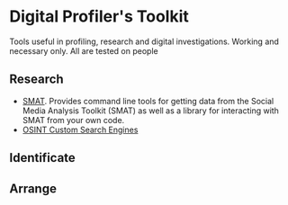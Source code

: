 # Digital Profiler's Toolkit
Tools useful in profiling, research and digital investigations. Working and necessary only. All are tested on people

## Research
- [SMAT](https://gitlab.com/openmeasures/smat-cli). Provides command line tools for getting data from the Social Media Analysis Toolkit (SMAT) as well as a library for interacting with SMAT from your own code.
- [OSINT Custom Search Engines](https://github.com/paulpogoda/OSINT-CSE)

## Identificate

## Arrange

